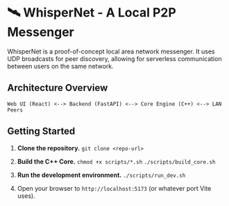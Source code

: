 # 🛰️ WhisperNet - A Local P2P Messenger

WhisperNet is a proof-of-concept local area network messenger. It uses UDP broadcasts for peer discovery, allowing for serverless communication between users on the same network.

## Architecture Overview

`Web UI (React) <--> Backend (FastAPI) <--> Core Engine (C++) <--> LAN Peers`

## Getting Started

1.  **Clone the repository.**
    `git clone <repo-url>`

2.  **Build the C++ Core.**
    `chmod +x scripts/*.sh`
    `./scripts/build_core.sh`

3.  **Run the development environment.**
    `./scripts/run_dev.sh`

4.  Open your browser to `http://localhost:5173` (or whatever port Vite uses).
